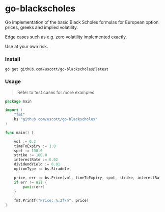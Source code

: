 # go-blackscholes

Go implementation of the basic Black Scholes formulas for European option prices, greeks and implied volatility.

Edge cases such as e.g. zero volatility implemented exactly.

Use at your own risk.

### Install
```shell
go get github.com/uscott/go-blackscholes@latest
```

### Usage

> Refer to test cases for more examples

```go
package main

import (
    "fmt"
    bs "github.com/uscott/go-blackscholes"
)

func main() {

    vol := 0.2
    timeToExpiry := 1.0
    spot := 100.0
    strike := 100.0
    interestRate := 0.02
    dividendYield := 0.01
    optionType := bs.Straddle

    price, err := bs.Price(vol, timeToExpiry, spot, strike, interestRate, dividendYield, optionType)
    if err != nil {
        panic(err)
    }
    
    fmt.Printf("Price: %.2f\n", price)
}
```
